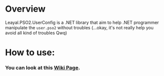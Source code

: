 # Overview
Leayal.PSO2.UserConfig is a .NET library that aim to help .NET programmer manipulate the `user.pso2` without troubles (...okay, it's not really help you avoid all kind of troubles Qwq)

# How to use:
### You can look at this [Wiki Page](https://github.com/Leayal/Leayal.PSO2.UserConfig/wiki).

